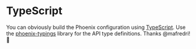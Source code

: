 # TypeScript

You can obviously build the Phoenix configuration using [TypeScript](https://typescriptlang.org). Use the [phoenix-typings](https://github.com/mafredri/phoenix-typings/) library for the API type definitions. Thanks @mafredri! 🙌
